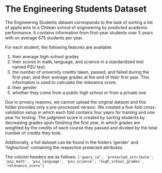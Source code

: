 # The Engineering Students Dataset

The Engineering Students dataset corresponds to the task of sorting a list of applicants to a Chilean 
school of engineering by predicted academic performance. It contains information from first-year students
over 5 years with on average 675 students per year. 

For each student, the following features are available: 
1. their average high-school grades
2. their scores in math, language, and science in a standardized test named PSU test; 
3. the number of university credits taken, passed, and failed during the first year; and their average 
grades at the end of their first year. This information is used to calculate the relevance score.
4. their gender
5. whether they come from a public high school or from a private one

Due to privacy reasons, we cannot upload the original dataset and this folder provides only a pre-processed version.
We created a five-fold cross-validation setup in which each fold contains four years for training 
and one year for testing. 
The judgment score is created by sorting students by decreasing grades upon finishing the first year, 
in which grades are weighted by the credits of each course they passed and divided by the total number 
of credits they took.

Additionally, a full dataset can be found in the folders 'gender' and 'highschool' containing the respective protected attributes.

The column headers are as follows: `['query_id', 'protected_attribute', 'psu_math', 'psu_language', 'psu_science', 'high_school_grades', 'relevance_score']`

